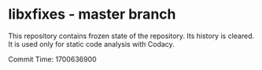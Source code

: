 # libxfixes - master branch

This repository contains frozen state of the repository.
Its history is cleared. It is used only for static code
analysis with Codacy.

Commit Time: 1700636900